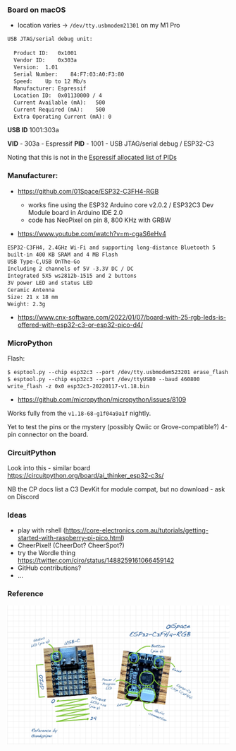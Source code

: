 ### Board on macOS

- location varies -> `/dev/tty.usbmodem21301` on my M1 Pro

```text
USB JTAG/serial debug unit:

  Product ID:	0x1001
  Vendor ID:	0x303a
  Version:	1.01
  Serial Number:	84:F7:03:A0:F3:80
  Speed:	Up to 12 Mb/s
  Manufacturer:	Espressif
  Location ID:	0x01130000 / 4
  Current Available (mA):	500
  Current Required (mA):	500
  Extra Operating Current (mA):	0
```

**USB ID**	1001:303a

**VID** - 303a - Espressif
**PID** - 1001 - USB JTAG/serial debug / ESP32-C3

Noting that this is not in the [Espressif allocated list of PIDs](https://github.com/espressif/usb-pids/blob/main/allocated-pids.txt)

### Manufacturer:

- https://github.com/01Space/ESP32-C3FH4-RGB
  - works fine using the ESP32 Arduino core v2.0.2 / ESP32C3 Dev Module board in Arduino IDE 2.0
  - code has NeoPixel on pin 8, 800 KHz with GRBW


- https://www.youtube.com/watch?v=m-cgaS6eHv4

```
ESP32-C3FH4, 2.4GHz Wi-Fi and supporting long-distance Bluetooth 5
built-in 400 KB SRAM and 4 MB Flash
USB Type-C,USB OnThe-Go
Including 2 channels of 5V -3.3V DC / DC
Integrated 5X5 ws2812b-1515 and 2 buttons
3V power LED and status LED
Ceramic Antenna
Size: 21 x 18 mm
Weight: 2.3g
```


- https://www.cnx-software.com/2022/01/07/board-with-25-rgb-leds-is-offered-with-esp32-c3-or-esp32-pico-d4/


### MicroPython

Flash:

```shell
$ esptool.py --chip esp32c3 --port /dev/tty.usbmodem523201 erase_flash
$ esptool.py --chip esp32c3 --port /dev/ttyUSB0 --baud 460800 write_flash -z 0x0 esp32c3-20220117-v1.18.bin
```

- https://github.com/micropython/micropython/issues/8109

Works fully from the `v1.18-68-g1f04a9a1f` nightly.

Yet to test the pins or the mystery (possibly Qwiic or Grove-compatible?) 4-pin connector on the board.


### CircuitPython

Look into this - similar board
https://circuitpython.org/board/ai_thinker_esp32-c3s/

NB the CP docs list a C3 DevKit for module compat, but no download - ask on Discord

### Ideas

- play with rshell (https://core-electronics.com.au/tutorials/getting-started-with-raspberry-pi-pico.html)
- CheerPixel! (CheerDot? CheerSpot?)
- try the Wordle thing https://twitter.com/ciro/status/1488259161066459142
- GitHub contributions?
- ...


### Reference

![Annotated board](/reference/ESP32-C3FH4-RGB-reference.jpeg)


